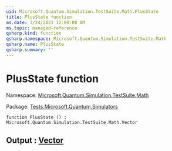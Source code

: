 ```yaml
---
uid: Microsoft.Quantum.Simulation.TestSuite.Math.PlusState
title: PlusState function
ms.date: 3/24/2021 12:00:00 AM
ms.topic: managed-reference
qsharp.kind: function
qsharp.namespace: Microsoft.Quantum.Simulation.TestSuite.Math
qsharp.name: PlusState
qsharp.summary: ''
---
```


# PlusState function

Namespace: [Microsoft.Quantum.Simulation.TestSuite.Math](xref:Microsoft.Quantum.Simulation.TestSuite.Math)

Package: [Tests.Microsoft.Quantum.Simulators](https://nuget.org/packages/Tests.Microsoft.Quantum.Simulators)




```qsharp
function PlusState () : Microsoft.Quantum.Simulation.TestSuite.Math.Vector
```


## Output : [Vector](xref:Microsoft.Quantum.Simulation.TestSuite.Math.Vector)

